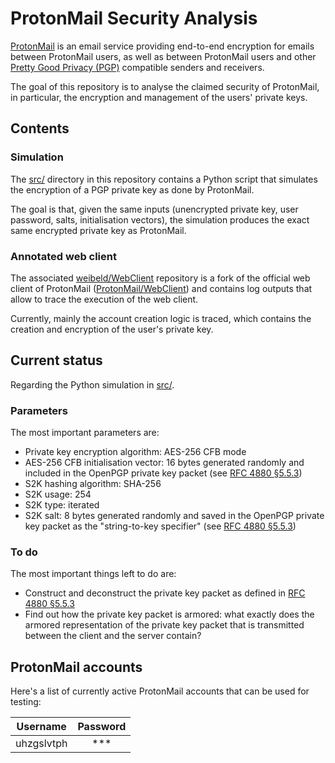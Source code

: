 # ProtonMail Security Analysis

[ProtonMail](https://protonmail.com/) is an email service providing end-to-end encryption for emails between ProtonMail users, as well as between ProtonMail users and other [Pretty Good Privacy (PGP)](https://www.openpgp.org/) compatible senders and receivers.

The goal of this repository is to analyse the claimed security of ProtonMail, in particular, the encryption and management of the users' private keys.

## Contents

### Simulation

The [src/](src) directory in this repository contains a Python script that simulates the encryption of a PGP private key as done by ProtonMail.

The goal is that, given the same inputs (unencrypted private key, user password, salts, initialisation vectors), the simulation produces the exact same encrypted private key as ProtonMail.

### Annotated web client

The associated [weibeld/WebClient](https://github.com/weibeld/WebClient) repository is a fork of the official web client of ProtonMail ([ProtonMail/WebClient](https://github.com/ProtonMail/WebClient)) and contains log outputs that allow to trace the execution of the web client.

Currently, mainly the account creation logic is traced, which contains the creation and encryption of the user's private key.

## Current status

Regarding the Python simulation in [src/](src).

### Parameters

The most important parameters are:

- Private key encryption algorithm: AES-256 CFB mode
- AES-256 CFB initialisation vector: 16 bytes generated randomly and included in the OpenPGP private key packet (see [RFC 4880 §5.5.3](https://tools.ietf.org/html/rfc4880#section-5.5.3))
- S2K hashing algorithm: SHA-256
- S2K usage: 254
- S2K type: iterated
- S2K salt: 8 bytes generated randomly and saved in the OpenPGP private key packet as the "string-to-key specifier" (see [RFC 4880 §5.5.3](https://tools.ietf.org/html/rfc4880#section-5.5.3))

### To do

The most important things left to do are:

- Construct and deconstruct the private key packet as defined in [RFC 4880 §5.5.3](https://tools.ietf.org/html/rfc4880#section-5.5.3)
- Find out how the private key packet is armored: what exactly does the armored representation of the private key packet that is transmitted between the client and the server contain?

## ProtonMail accounts

Here's a list of currently active ProtonMail accounts that can be used for testing:

| Username   | Password |
|------------|:--------:|
| uhzgslvtph | ***      |

